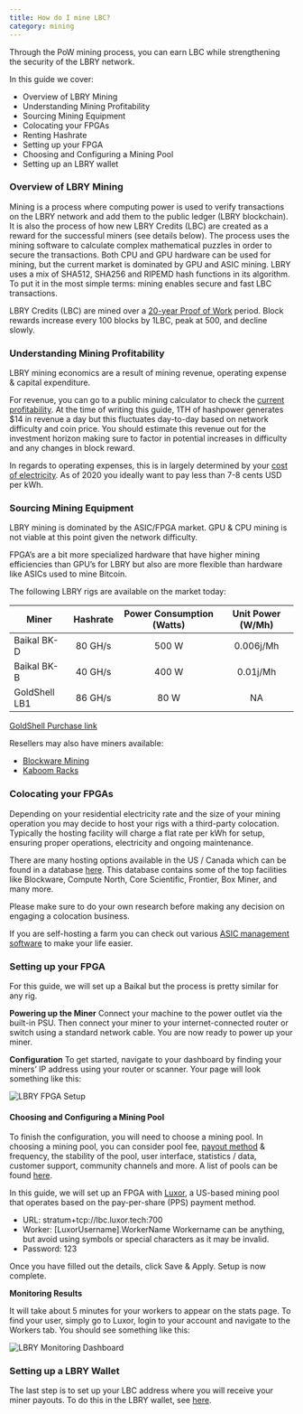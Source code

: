 ```yaml
---
title: How do I mine LBC?
category: mining
---
```


Through the PoW mining process, you can earn LBC while strengthening the security of the LBRY network.

In this guide we cover:

- Overview of LBRY Mining
- Understanding Mining Profitability
- Sourcing Mining Equipment
- Colocating your FPGAs
- Renting Hashrate
- Setting up your FPGA
- Choosing and Configuring a Mining Pool
- Setting up an LBRY wallet


### Overview of LBRY Mining

Mining is a process where computing power is used to verify transactions on the LBRY network and add them to the public ledger (LBRY blockchain). It is also the process of how new LBRY Credits (LBC) are created as a reward for the successful miners (see details below). The process uses the mining software to calculate complex mathematical puzzles in order to secure the transactions. Both CPU and GPU hardware can be used for mining, but the current market is dominated by GPU and ASIC mining. LBRY uses a mix of SHA512, SHA256 and RIPEMD hash functions in its algorithm. To put it in the most simple terms: mining enables secure and fast LBC transactions.

LBRY Credits (LBC) are mined over a [20-year Proof of Work](/faq/block-rewards) period. Block rewards increase every 100 blocks by 1LBC, peak at 500, and decline slowly.

### Understanding Mining Profitability 

LBRY mining economics are a result of mining revenue, operating expense & capital expenditure. 

For revenue, you can go to a public mining calculator to check the [current profitability](https://whattomine.com/asic?factor%5Bsha256_hr%5D=1000000.0&factor%5Bsha256_p%5D=2920.0&factor%5Bscrypt_hash_rate%5D=1000.0&factor%5Bscrypt_power%5D=1500.0&factor%5Bx11_hr%5D=1400000000.0&factor%5Bx11_p%5D=3000.0&factor%5Bsia_hr%5D=2200.0&factor%5Bsia_p%5D=1300.0&factor%5Bqk_hr%5D=56000.0&factor%5Bqk_p%5D=1600.0&factor%5Bqb_hr%5D=56000.0&factor%5Bqb_p%5D=1700.0&factor%5Bmg_hr%5D=56.0&factor%5Bmg_p%5D=700.0&factor%5Bsk_hr%5D=28.0&factor%5Bsk_p%5D=600.0&lbry=true&factor%5Blbry_hr%5D=1000.0&factor%5Blbry_p%5D=3300.0&factor%5Bbk14_hr%5D=1000000.0&factor%5Bbk14_p%5D=1470.0&factor%5Bx11g_hr%5D=7.0&factor%5Bx11g_p%5D=900.0&factor%5Bcn_hr%5D=360.0&factor%5Bcn_p%5D=720.0&factor%5Beq_hr%5D=1000.0&factor%5Beq_p%5D=2330.0&factor%5Blrev2_hr%5D=17.2&factor%5Blrev2_p%5D=1470.0&factor%5Bbcd_hr%5D=185.0&factor%5Bbcd_p%5D=670.0&factor%5Bl2z_hr%5D=62.0&factor%5Bl2z_p%5D=670.0&factor%5Bphi_hr%5D=310.0&factor%5Bphi_p%5D=670.0&factor%5Bkec_hr%5D=29.0&factor%5Bkec_p%5D=430.0&factor%5Bgro_hr%5D=56.0&factor%5Bgro_p%5D=900.0&factor%5Besg_hr%5D=530.0&factor%5Besg_p%5D=170.0&factor%5Btsr_hr%5D=150.0&factor%5Btsr_p%5D=800.0&factor%5Bcost%5D=0.05&sort=MarketCap&volume=0&revenue=24h&factor%5Bexchanges%5D%5B%5D=&factor%5Bexchanges%5D%5B%5D=binance&factor%5Bexchanges%5D%5B%5D=bitfinex&factor%5Bexchanges%5D%5B%5D=bitforex&factor%5Bexchanges%5D%5B%5D=bittrex&factor%5Bexchanges%5D%5B%5D=dove&factor%5Bexchanges%5D%5B%5D=exmo&factor%5Bexchanges%5D%5B%5D=gate&factor%5Bexchanges%5D%5B%5D=graviex&factor%5Bexchanges%5D%5B%5D=hitbtc&factor%5Bexchanges%5D%5B%5D=hotbit&factor%5Bexchanges%5D%5B%5D=ogre&factor%5Bexchanges%5D%5B%5D=poloniex&factor%5Bexchanges%5D%5B%5D=stex&dataset=Main&commit=Calculate). At the time of writing this guide, 1TH of hashpower generates $14 in revenue a day but this fluctuates day-to-day based on network difficulty and coin price. You should estimate this revenue out for the investment horizon making sure to factor in potential increases in difficulty and any changes in block reward. 

In regards to operating expenses, this is in largely determined by your [cost of electricity](https://hashrateindex.com/blog/energy-consumption-to-hashrate). As of 2020 you ideally want to pay less than 7-8 cents USD per kWh.


### Sourcing Mining Equipment

LBRY mining is dominated by the ASIC/FPGA market. GPU & CPU mining is not viable at this point given the network difficulty.

FPGA’s are a bit more specialized hardware that have higher mining efficiencies than GPU’s for LBRY but also are more flexible than hardware like ASICs used to mine Bitcoin. 

The following LBRY rigs are available on the market today:


| Miner        | Hashrate    |Power Consumption (Watts)| Unit Power (W/Mh)| 
| -------------|:-----------:|:-----------------------:|:----------------:|
| Baikal BK-D  | 80 GH/s     |500 W                    |0.006j/Mh         |
| Baikal BK-B  | 40 GH/s     |400 W                    |0.01j/Mh          |
| GoldShell LB1  | 86 GH/s     |80 W                    | NA         |


[GoldShell Purchase link](https://www.goldshell.com/lb1-lbry-miner/)

Resellers may also have miners available:
- [Blockware Mining](https://www.blockwaresolutions.com)
- [Kaboom Racks](http://kaboomracks.com)


### Colocating your FPGAs

Depending on your residential electricity rate and the size of your mining operation you may decide to host your rigs with a third-party colocation. Typically the hosting facility will charge a flat rate per kWh for setup, ensuring proper operations, electricity and ongoing maintenance.

There are many hosting options available in the US / Canada which can be found in a database [here](https://hashrateindex.com/farms). This database contains some of the top facilities like Blockware, Compute North, Core Scientific, Frontier, Box Miner, and many more. 

Please make sure to do your own research before making any decision on engaging a colocation business.

If you are self-hosting a farm you can check out various [ASIC management software](https://hashrateindex.com/blog/asic-miner-management-guide) to make your life easier. 


### Setting up your FPGA

For this guide, we will set up a Baikal but the process is pretty similar for any rig.


**Powering up the Miner**
Connect your machine to the power outlet via the built-in PSU. Then connect your miner to your internet-connected router or switch using a standard network cable. You are now ready to power up your miner.

**Configuration**
To get started, navigate to your dashboard by finding your miners’ IP address using your router or scanner. Your page will look something like this:

![LBRY FPGA Setup](https://lbry.tv/$/download/ASIC-Setup-Dashboard/0ce0b653611c31cbcef380cffcf83661e6339214)


#### Choosing and Configuring a Mining Pool 

To finish the configuration, you will need to choose a mining pool. In choosing a mining pool, you can consider pool fee, [payout method](https://hashrateindex.com/blog/pps-fpps-pplns-pps_plus) & frequency, the stability of the pool, user interface, statistics / data, customer support, community channels and more. A list of pools can be found [here](/faq/mining-pools).

In this guide, we will set up an FPGA with [Luxor](https://mining.luxor.tech/), a US-based mining pool that operates based on the pay-per-share (PPS) payment method. 

- URL: stratum+tcp://lbc.luxor.tech:700
- Worker: [LuxorUsername].WorkerName Workername can be anything, but avoid using symbols or special characters as it may be invalid.
- Password: 123

Once you have filled out the details, click Save & Apply. Setup is now complete.


**Monitoring Results**

It will take about 5 minutes for your workers to appear on the stats page. To find your user, simply go to Luxor, login to your account and navigate to the Workers tab. You should see something like this:

![LBRY Monitoring Dashboard](https://lbry.tv/$/download/Luxor-LBRY-Dashboard/a0eca1075193c1d8ec7486015bef5e1bcaf19112)


### Setting up a LBRY Wallet

The last step is to set up your LBC address where you will receive your miner payouts. To do this in the LBRY wallet, see [here](/faq/standalone-wallet).
